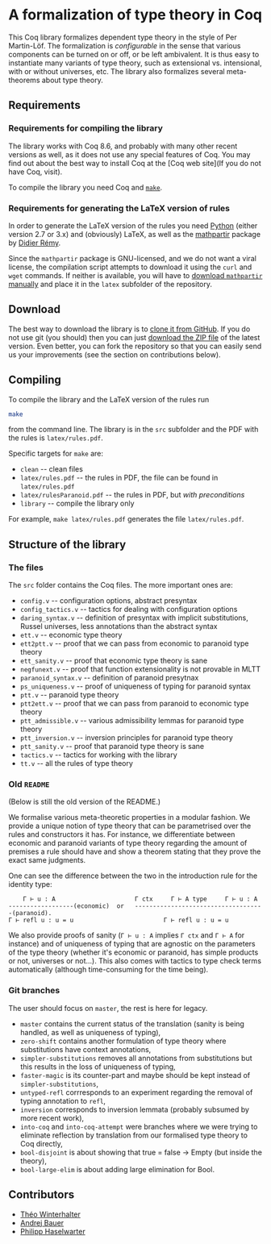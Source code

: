 # A formalization of type theory in Coq

This Coq library formalizes dependent type theory in the style of Per Martin-Löf. The
formalization is *configurable* in the sense that various components can be turned on or
off, or be left ambivalent. It is thus easy to instantiate many variants of type theory,
such as extensional vs. intensional, with or without universes, etc. The library also
formalizes several meta-theorems about type theory.

## Requirements

### Requirements for compiling the library

The library works with Coq 8.6, and probably with many other recent versions as well, as
it does not use any special features of Coq. You may find out about the best way to install Coq at the [Coq web site](If you do not have Coq, visit).

To compile the library you need Coq and [`make`](https://www.gnu.org/software/make/).

### Requirements for generating the LaTeX version of rules

In order to generate the LaTeX version of the rules you
need [Python](https://www.python.org) (either version 2.7 or 3.x) and (obviously) LaTeX,
as well as the [mathpartir](http://cristal.inria.fr/~remy/latex/) package
by [Didier Rémy](http://cristal.inria.fr/~remy/).

Since the `mathpartir` package is GNU-licensed, and we do not want a viral license, the
compilation script attempts to download it using the `curl` and `wget` commands. If
neither is available, you will have
to [download `mathpartir` manually](http://cristal.inria.fr/~remy/latex/mathpartir.sty)
and place it in the `latex` subfolder of the repository.

## Download

The best way to download the library is
to [clone it from GitHub](https://github.com/TheoWinterhalter/formal-type-theory). If you
do not use git (you should) then you can
just
[download the ZIP file](https://github.com/TheoWinterhalter/formal-type-theory/archive/master.zip) of
the latest version. Even better, you can fork the repository so that you can easily send
us your improvements (see the section on contributions below).

## Compiling

To compile the library and the LaTeX version of the rules run
```bash
make
```
from the command line. The library is in the `src` subfolder and the PDF with the rules is `latex/rules.pdf`.

Specific targets for `make` are:

* `clean` -- clean files
* `latex/rules.pdf` -- the rules in PDF, the file can be found in `latex/rules.pdf`
* `latex/rulesParanoid.pdf` -- the rules in PDF, but *with preconditions*
* `library` -- compile the library only

For example, `make latex/rules.pdf` generates the file `latex/rules.pdf`.

## Structure of the library

### The files

The `src` folder contains the Coq files. The more important ones are:

* `config.v` -- configuration options, abstract presyntax
* `config_tactics.v` -- tactics for dealing with configuration options
* `daring_syntax.v` -- definition of presyntax with implicit substitutions, Russel universes, less annotations than the abstract syntax
* `ett.v` -- economic type theory
* `ett2ptt.v` -- proof that we can pass from economic to paranoid type theory
* `ett_sanity.v` -- proof that economic type theory is sane
* `negfunext.v` -- proof that function extensionality is not provable in MLTT
* `paranoid_syntax.v` -- definition of paranoid presytnax
* `ps_uniqueness.v` -- proof of uniqueness of typing for paranoid syntax
* `ptt.v` -- paranoid type theory
* `ptt2ett.v` -- proof that we can pass from paranoid to economic type theory
* `ptt_admissible.v` -- various admissibility lemmas for paranoid type theory
* `ptt_inversion.v` -- inversion principles for paranoid type theory
* `ptt_sanity.v` -- proof that paranoid type theory is sane
* `tactics.v` -- tactics for working with the library
* `tt.v` -- all the rules of type theory

### Old `README`

(Below is still the old version of the README.)

We formalise various meta-theoretic properties in a modular fashion. We provide a unique notion of type theory that can be parametrised over the rules and constructors it has.
For instance, we differentiate between economic and paranoid variants of type theory regarding the amount of premises a rule should have and show a theorem stating that they prove the exact same judgments.

One can see the difference between the two in the introduction rule for the identity type:
```
    Γ ⊢ u : A                      Γ ctx     Γ ⊢ A type     Γ ⊢ u : A
------------------(economic)  or   ------------------------------------(paranoid).
Γ ⊢ refl u : u = u                         Γ ⊢ refl u : u = u
```
We also provide proofs of sanity (`Γ ⊢ u : A` implies `Γ ctx` and `Γ ⊢ A` for instance) and of uniqueness of typing that are agnostic
on the parameters of the type theory (whether it's economic or paranoid, has simple products or not, universes or not…).
This also comes with tactics to type check terms automatically (although time-consuming for the time being).


### Git branches

The user should focus on `master`, the rest is here for legacy.

* `master` contains the current status of the translation (sanity is being handled, as well as uniqueness of typing),
* `zero-shift` contains another formulation of type theory where substitutions have context annotations,
* `simpler-substitutions` removes all annotations from substitutions but this results in the loss of uniqueness of typing,
* `faster-magic` is its counter-part and maybe should be kept instead of `simpler-substitutions`,
* `untyped-refl` corrresponds to an experiment regarding the removal of typing annotation to `refl`,
* `inversion` corresponds to inversion lemmata (probably subsumed by more recent work),
* `into-coq` and `into-coq-attempt` were branches where we were trying to eliminate reflection by translation from our formalised type theory to Coq directly,
* `bool-disjoint` is about showing that true = false -> Empty (but inside the theory),
* `bool-large-elim` is about adding large elimination for Bool.

## Contributors

* [Théo Winterhalter]()
* [Andrej Bauer](http://www.andrej.com/)
* [Philipp Haselwarter](http://www.haselwarter.org/~philipp/)
